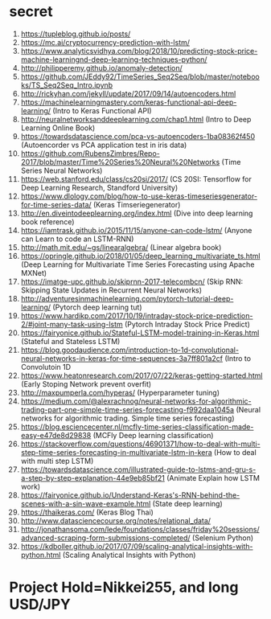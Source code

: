 # secret
1) https://tupleblog.github.io/posts/
2) https://mc.ai/cryptocurrency-prediction-with-lstm/
3) https://www.analyticsvidhya.com/blog/2018/10/predicting-stock-price-machine-learningnd-deep-learning-techniques-python/
4) http://philipperemy.github.io/anomaly-detection/
5) https://github.com/JEddy92/TimeSeries_Seq2Seq/blob/master/notebooks/TS_Seq2Seq_Intro.ipynb 
6) http://rickyhan.com/jekyll/update/2017/09/14/autoencoders.html
7) https://machinelearningmastery.com/keras-functional-api-deep-learning/ (Intro to Keras Functional API)
8) http://neuralnetworksanddeeplearning.com/chap1.html (Intro to Deep Learning Online Book)
9) https://towardsdatascience.com/pca-vs-autoencoders-1ba08362f450 (Autoencorder vs PCA application test in iris data)
10) https://github.com/RubensZimbres/Repo-2017/blob/master/Time%20Series%20Neural%20Networks (Time Series Neural Networks)
11) https://web.stanford.edu/class/cs20si/2017/ (CS 20SI: Tensorflow for Deep Learning Research, Standford University)
12) https://www.dlology.com/blog/how-to-use-keras-timeseriesgenerator-for-time-series-data/ (Keras Timseriegenerator)
13) http://en.diveintodeeplearning.org/index.html (Dive into deep learning book reference)
14) https://iamtrask.github.io/2015/11/15/anyone-can-code-lstm/ (Anyone can Learn to code an LSTM-RNN)
15) http://math.mit.edu/~gs/linearalgebra/ (Linear algebra book)
16) https://opringle.github.io/2018/01/05/deep_learning_multivariate_ts.html (Deep Learning for Multivariate Time Series Forecasting using Apache MXNet)
17) https://imatge-upc.github.io/skiprnn-2017-telecombcn/ (Skip RNN: Skipping State Updates in Recurrent Neural Networks)
18) http://adventuresinmachinelearning.com/pytorch-tutorial-deep-learning/ (Pytorch deep learning tut)
19) https://www.hardikp.com/2017/10/19/intraday-stock-price-prediction-2/#joint-many-task-using-lstm (Pytorch Intraday Stock Price Predict)
20) https://fairyonice.github.io/Stateful-LSTM-model-training-in-Keras.html (Stateful and Stateless LSTM)
21) https://blog.goodaudience.com/introduction-to-1d-convolutional-neural-networks-in-keras-for-time-sequences-3a7ff801a2cf (Intro to Convolutoin 1D
22) https://www.heatonresearch.com/2017/07/22/keras-getting-started.html (Early Stoping Network prevent overfit)
23) http://maxpumperla.com/hyperas/ (Hyperparameter tuning)
24) https://medium.com/@alexrachnog/neural-networks-for-algorithmic-trading-part-one-simple-time-series-forecasting-f992daa1045a (Neural networks for algorithmic trading. Simple time series forecasting)
25) https://blog.esciencecenter.nl/mcfly-time-series-classification-made-easy-e47de8d29838 (MCFly Deep learning classification)
26) https://stackoverflow.com/questions/46901371/how-to-deal-with-multi-step-time-series-forecasting-in-multivariate-lstm-in-kera (How to deal with multi step LSTM)
27) https://towardsdatascience.com/illustrated-guide-to-lstms-and-gru-s-a-step-by-step-explanation-44e9eb85bf21 (Animate Explain how LSTM work)
28) https://fairyonice.github.io/Understand-Keras's-RNN-behind-the-scenes-with-a-sin-wave-example.html (State deep learning)
29) https://thaikeras.com/ (Keras Blog Thai)
30) http://www.datasciencecourse.org/notes/relational_data/
31) http://jonathansoma.com/lede/foundations/classes/friday%20sessions/advanced-scraping-form-submissions-completed/ (Selenium Python)
32) https://kdboller.github.io/2017/07/09/scaling-analytical-insights-with-python.html (Scaling Analytical Insights with Python)
# Project Hold=Nikkei255, and long USD/JPY  


